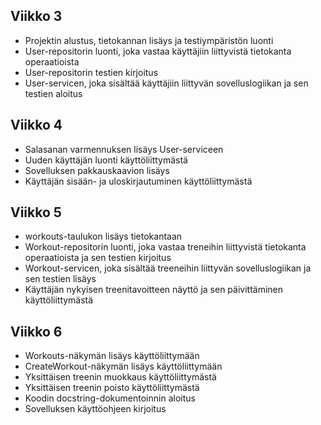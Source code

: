## Viikko 3

- Projektin alustus, tietokannan lisäys ja testiympäristön luonti
- User-repositorin luonti, joka vastaa käyttäjiin liittyvistä tietokanta operaatioista
- User-repositorin testien kirjoitus
- User-servicen, joka sisältää käyttäjiin liittyvän sovelluslogiikan ja sen testien aloitus

## Viikko 4

- Salasanan varmennuksen lisäys User-serviceen
- Uuden käyttäjän luonti käyttöliittymästä
- Sovelluksen pakkauskaavion lisäys
- Käyttäjän sisään- ja uloskirjautuminen käyttöliittymästä

## Viikko 5

- workouts-taulukon lisäys tietokantaan
- Workout-repositorin luonti, joka vastaa treneihin liittyvistä tietokanta operaatioista ja sen testien kirjoitus
- Workout-servicen, joka sisältää treeneihin liittyvän sovelluslogiikan ja sen testien lisäys
- Käyttäjän nykyisen treenitavoitteen näyttö ja sen päivittäminen käyttöliittymästä

## Viikko 6

- Workouts-näkymän lisäys käyttöliittymään
- CreateWorkout-näkymän lisäys käyttöliittymään
- Yksittäisen treenin muokkaus käyttöliittymästä
- Yksittäisen treenin poisto käyttöliittymästä
- Koodin docstring-dokumentoinnin aloitus
- Sovelluksen käyttöohjeen kirjoitus
